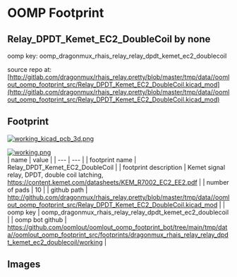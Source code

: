 # OOMP Footprint  
## Relay_DPDT_Kemet_EC2_DoubleCoil  by none  
  
oomp key: oomp_dragonmux_rhais_relay_relay_dpdt_kemet_ec2_doublecoil  
  
source repo at: [http://gitlab.com/dragonmux/rhais_relay.pretty/blob/master/tmp/data//oomlout_oomp_footprint_src/Relay_DPDT_Kemet_EC2_DoubleCoil.kicad_mod](http://gitlab.com/dragonmux/rhais_relay.pretty/blob/master/tmp/data//oomlout_oomp_footprint_src/Relay_DPDT_Kemet_EC2_DoubleCoil.kicad_mod)  
## Footprint  
  
[![working_kicad_pcb_3d.png](working_kicad_pcb_3d_600.png)](working_kicad_pcb_3d.png)  
  
[![working.png](working_600.png)](working.png)  
| name | value | 
| --- | --- | 
| footprint name | Relay_DPDT_Kemet_EC2_DoubleCoil | 
| footprint description | Kemet signal relay, DPDT, double coil latching, https://content.kemet.com/datasheets/KEM_R7002_EC2_EE2.pdf | 
| number of pads | 10 | 
| github path | http://github.com/dragonmux/rhais_relay.pretty/blob/master/tmp/data//oomlout_oomp_footprint_src/Relay_DPDT_Kemet_EC2_DoubleCoil.kicad_mod | 
| oomp key | oomp_dragonmux_rhais_relay_relay_dpdt_kemet_ec2_doublecoil | 
| oomp bot github | https://github.com/oomlout/oomlout_oomp_footprint_bot/tree/main/tmp/data//oomlout_oomp_footprint_src/footprints/dragonmux_rhais_relay_relay_dpdt_kemet_ec2_doublecoil/working | 
## Images  
